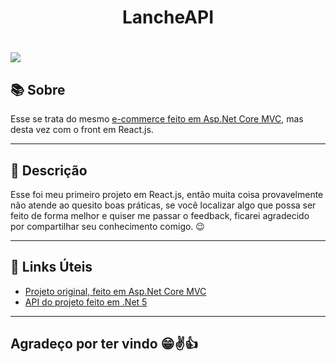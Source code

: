 <h1 align="center">LancheAPI</h1>
<h1><img src="https://ik.imagekit.io/xguomcqgelu/lancheReact_Vil97alHi.gif?updatedAt=1628219639530"/></h1>

## 📚 Sobre

Esse se trata do mesmo [e-commerce feito em Asp.Net Core MVC](https://github.com/MayconFagundesMonteiro/LanchesMacMVC), mas desta vez com o front em React.js.

---

## 📖 Descrição
Esse foi meu primeiro projeto em React.js, então muita coisa provavelmente não atende ao quesito boas práticas, se você localizar algo que possa ser feito de forma melhor e quiser me passar o feedback, ficarei agradecido por compartilhar seu conhecimento comigo. 😉

---


## 🔗 Links Úteis

* [Projeto original, feito em Asp.Net Core MVC](https://github.com/MayconFagundesMonteiro/LanchesMacMVC)
* [API do projeto feito em .Net 5](https://github.com/MayconFagundesMonteiro/LancheAPI/blob/main/README.md)

---
## Agradeço por ter vindo 😁✌👍